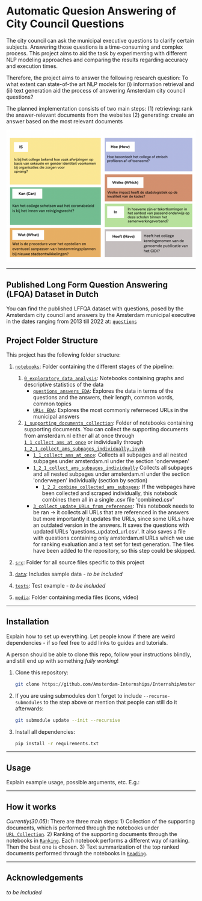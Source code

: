# Automatic Quesion Answering of City Council Questions

The city council can ask the municipal executive questions to clarify certain subjects. Answering those questions is a time-consuming and complex process. This project aims to aid the task by experimenting with different NLP modeling approaches and comparing the results regarding accuracy and execution times.

Therefore, the project aims to answer the following research question: 
To what extent can state-of-the art NLP models for (i) information retrieval and (ii) text generation aid the process of answering Amsterdam city council questions?

The planned implementation consists of two main steps: 
(1) retrieving:  rank the answer-relevant documents from the websites 
(2) generating: create an answer based on the most relevant documents

![](media/examples/question_types.png)

---

## Published Long Form Question Answering (LFQA) Dataset in Dutch 
You can find the published LFFQA dataset with questions, posed by the Amsterdam city council and answers by the Amsterdam municipal executive in the dates ranging from 2013 till 2022 at: [`questions`](./data/question_answer)

## Project Folder Structure

This project has the following folder structure:

1. [`notebooks`](./notebooks): Folder containing the different stages of the pipeline:
    1. [`0_exploratory_data_analysis`](./notebooks/0_exploratory_data_analysis): Notebooks containing graphs and descriptive statistics of the data
        - [`questions_answers_EDA`](./notebooks/EDA/questions_answers_EDA): Explores the data in terms of the questions and the answers, their length, common words, common topics
        - [`URLs_EDA`](./notebooks/EDA/URLs_EDA): Explores the most commonly referneced URLs in the municipal answers
    3. [`1_supporting_documents_collection`](./notebooks/1_supporting_documents_collection): Folder of notebooks containing supporting documents. You can collect the supporting documents from amsterdam.nl either all at once through [`1_1_collect_ams_at_once`](./notebooks/1_supporting_documents_collection/1_1_collect_ams_at_once.ipynb) or individually through [`1_2_1_collect_ams_subpages_individually.ipynb`](./notebooks/1_supporting_documents_collection/11_2_1_collect_ams_subpages_individually.ipynb)
        - [`1_1_collect_ams_at_once`](./notebooks/1_supporting_documents_collection/1_1_collect_ams_at_once.ipynb): Collects all subpages and all nested subpages under amsterdam.nl under the section 'onderwepen'
        - [`1_2_1_collect_ams_subpages_individually`](./notebooks/1_supporting_documents_collection/1_2_1_collect_ams_subpages_individually.ipynb) Collects all subpages and all nested subpages under amsterdam.nl under the section 'onderwepen' individually (section by section)
          - [`1_2_2_combine_collected_ams_subpages`](./notebooks/1_supporting_documents_collection/1_2_2_combine_collected_ams_subpages.ipynb): If the webpages have been collected and scraped individually, this notebook combines them all in a single .csv file 'combined.csv'
        - [`3_collect_update_URLs_from_references`](./notebooks/1_supporting_documents_collection/3_collect_update_URLs_from_references.ipynb): This notebook needs to be ran -> it collects all URLs that are referenced in the answers but more importantly it updates the URLs, since some URLs have an outdated version in the answers. It saves the questions with updated URLs 'questions_updated_url.csv'. It also saves a file with questions containing only amsterdam.nl URLs which we use for ranking evaluation and a test set for text generation. The files have been added to the repository, so this step could be skipped.
   


2. [`src`](./src): Folder for all source files specific to this project
3. [`data`](./data): Includes sample data - *to be included*
4. [`tests`](./tests): Test example - *to be included*
5. [`media`](./media): Folder containing media files (icons, video)







---


## Installation

Explain how to set up everything. 
Let people know if there are weird dependencies - if so feel free to add links to guides and tutorials.

A person should be able to clone this repo, follow your instructions blindly, and still end up with something *fully working*!

1) Clone this repository:
    ```bash
    git clone https://github.com/Amsterdam-Internships/InternshipAmsterdamGeneral
    ```

1) If you are using submodules don't forget to include `--recurse-submodules` to the step above or mention that people can still do it afterwards:
   ```bash
   git submodule update --init --recursive
   ```

1) Install all dependencies:
    ```bash
    pip install -r requirements.txt
    ```
---


## Usage

Explain example usage, possible arguments, etc. E.g.:


---


## How it works

*Currently(30.05)*: There are three main steps: 1) Collection of the supporting documents, which is performed through the notebooks under [`URL_Collection`](./notebooks/URL_Collection). 2) Ranking of the supporting documents through the notebooks in [`Ranking`](./notebooks/Ranking). Each notebook performs a different way of ranking. Then the best one is chosen. 3) Text summarization of the top ranked documents performed through the notebooks in [`Reading`](./notebooks/Reading). 



---
## Acknowledgements

*to be included*

